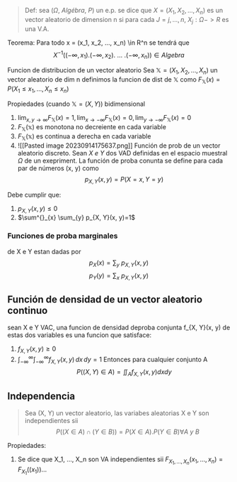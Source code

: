  > Def: sea ($\Omega, \ Algébra, \ P$) un e.p. se dice que $X=(X_{1}, X_{2},\dots,  X_{n})$ es un vector aleatorio de dimension n si para cada $J =j,...,n$,  $X_j: \Omega->R$ es una V.A.
 
 Teorema: Para todo x = (x_1, x_2, ..., x_n) \in R^n se tendrá que 
 $$X^{-1}((-\infty, x_{1}).(-\infty, x_{2}). \ \dots \ . (-\infty, x_{n})) \in Algebra$$

Funcion de distribucion de un vector aleatorio 
Sea $\mathbb{X}=(X_{1}, X_{2},\dots,  X_{n})$ un vector aleatorio de dim n definimos la funcion de dist de $\mathbb{X}$ como 
$F_{\mathbb{X}}(x)= P(X_{1}\leq x_{1}, \dots, X_{n}\leq x_{n})$

Propiedades (cuando $\mathbb{X}=(X,Y)$) bidimensional
1. $\lim_{  x, y \to \infty }F_{{\mathbb{X}}}(x)=1, \lim_{  x \to -\infty }F_{\mathbb{X}}(x)=0, \lim_{  y \to -\infty }F_{\mathbb{X}}(x)=0$
2. $F_{\mathbb{X}}(\mathbb{x})$ es monotona no decreiente en cada variable
3. $F_{\mathbb{X}}(\mathbb{x})$ es continua a derecha en cada variable
4. ![[Pasted image 20230914175637.png]]
Función de prob de un vector aleatorio discreto.
Sean $X \ e \ Y$ dos VAD definidas en el espacio muestral $\Omega$ de un exepriment. La función de proba conunta se define para cada par de números (x, y) como 
$$p_{X, Y}(x, y)=P(X=x, Y=y)$$

Debe cumplir que: 
1. $p_{X, Y}(x, y) \leq 0$
2. $\sum^{}_{x} \sum_{y} p_{X, Y}(x, y)=1$


### Funciones de proba marginales
de X e Y estan dadas por
$$p_{X}(x)= \sum_{y}\ p_{X, Y}(x,y)$$
$$p_{Y}(y)=\sum_{x}\ p_{X, Y}(x, y)$$

## Función de densidad de un vector aleatorio continuo
sean X e Y VAC, una funcion de densidad deproba conjunta  f_{X, Y}(x, y) de estas dos variables es una funcion que satisface:
1. $f_{X,Y}(x, y) \geq 0$
2. $\int _{-\infty}^{\infty} \int _{-\infty}^{\infty} f_{X,Y}(x, y)\, dx\, dy=1$
Entonces para cualquier conjunto A 
$$P((X, Y)\in A) = \iint_{A}f_{X,Y}(x, y) dx dy$$

## Independencia 
> Sea (X, Y) un vector aleatorio, las variabes aleatorias X e Y son independientes sii $$P((X \in A)\cap(Y \in B))= P(X \in A). P(Y \in B) \forall A \ y \ B$$

Propiedades:
1. Se dice que X_1, ..., X_n son VA independientes sii $F_{X_{1}, \dots, X_{n}}(x_{1}, \dots, x_{n})= F_{X_{1}}((x_{1}))\dots$